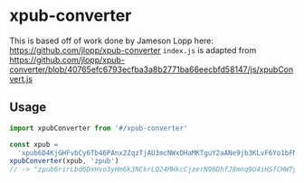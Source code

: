 # xpub-converter

This is based off of work done by Jameson Lopp here: https://github.com/jlopp/xpub-converter `index.js` is adapted from https://github.com/jlopp/xpub-converter/blob/40765efc6793ecfba3a8b2771ba66eecbfd58147/js/xpubConvert.js

## Usage

```js
import xpubConverter from '#/xpub-converter'

const xpub =
  'xpub6D4KjGHFvbCy6Tb46PAnx2ZqzTjAU3mcNWxDHaMKTguY2aANe9jb3KLvF6Yo1bFN241mrezpTDCv5VECoUeFHr3SUoKeLb6VjoKRSQHjS6F'
xpubConverter(xpub, 'zpub')
// -> "zpub6rirLbd6DxHvo3yHm6k3NCkrLQ24MHkcCjzerN96DhfJ8mnq9U4iHSfCHWTy1QZCqLFPMcBwNXv1r4TLEsUGtKQeDUiVWQjUHFSiDajxURU"
```
